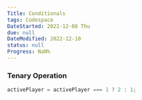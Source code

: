 ```yaml
---
Title: Conditionals
tags: Codespace
DateStarted: 2022-12-08 Thu
due: null
DateModified: 2022-12-10
status: null
Progress: NaN%
---
```


### Tenary Operation

```js
activePlayer = activePlayer === 1 ? 2 : 1;
```
